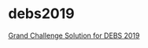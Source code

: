 # debs2019
[Grand Challenge Solution for DEBS 2019](http://www.debs2019.org/Calls/Call_for_Grand_Challenge_Solutions.html)
